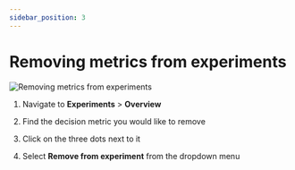 ```yaml
---
sidebar_position: 3
---
```


# Removing metrics from experiments

![Removing metrics from experiments](../../../static/img/building-experiments/remove-metric-from-experiment.gif)

1. Navigate to **Experiments** > **Overview**

2. Find the decision metric you would like to remove

3. Click on the three dots next to it

4. Select **Remove from experiment** from the dropdown menu

